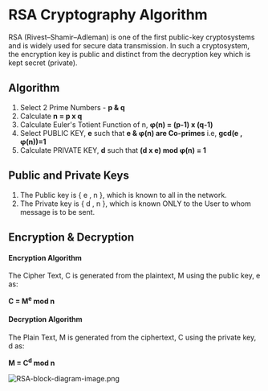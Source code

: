# RSA Cryptography Algorithm

RSA (Rivest–Shamir–Adleman) is one of the first public-key cryptosystems and is widely used for secure data transmission. In such a cryptosystem, the encryption key is public and distinct from the decryption key which is kept secret (private).

## Algorithm

1. Select 2 Prime Numbers - **p & q**
2. Calculate **n = p x q**
3. Calculate Euler's Totient Function of n,  **φ(n) = (p-1) x (q-1)**
4. Select PUBLIC KEY, **e** such that **e & φ(n) are Co-primes**  i.e, **gcd(e , φ(n))=1**
5. Calculate PRIVATE KEY, **d** such that **(d x e) mod φ(n) = 1**

## Public and Private Keys

1. The Public  key is { e , n }, which is known to all in the network.
2. The Private key is { d , n }, which is known ONLY to the User to whom message is to be sent.

## Encryption & Decryption

#### Encryption Algorithm

The Cipher Text, C is generated from the plaintext, M using the public key, e as:

**C = M<sup>e</sup> mod n**

#### Decryption Algorithm

The Plain Text, M is generated from the ciphertext, C using the private key, d as:

**M = C<sup>d</sup> mod n**

![RSA-block-diagram-image.png](attachment:RSA-block-diagram-image.png)

